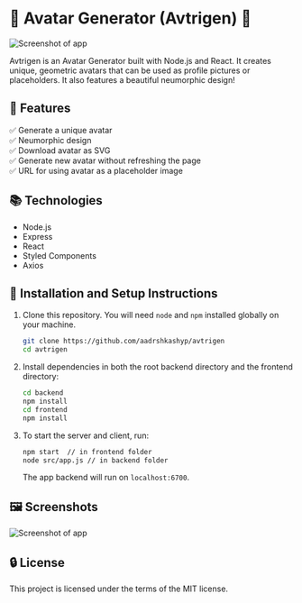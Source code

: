 # 🎨 Avatar Generator (Avtrigen) 👤

![Screenshot of app](https://i.ibb.co/8g4VR52/Clean-Shot-2023-05-16-at-18-24-05.gif)

Avtrigen is an Avatar Generator built with Node.js and React. It creates unique, geometric avatars that can be used as profile pictures or placeholders. It also features a beautiful neumorphic design!

## 🚀 Features

✅ Generate a unique avatar  
✅ Neumorphic design  
✅ Download avatar as SVG  
✅ Generate new avatar without refreshing the page  
✅ URL for using avatar as a placeholder image

## 📚 Technologies

- Node.js
- Express
- React
- Styled Components
- Axios

## 🚧 Installation and Setup Instructions

1. Clone this repository. You will need `node` and `npm` installed globally on your machine.

   ```bash
   git clone https://github.com/aadrshkashyp/avtrigen
   cd avtrigen
   ```

2. Install dependencies in both the root backend directory and the frontend directory:

   ```bash
   cd backend
   npm install
   cd frontend
   npm install
   ```

3. To start the server and client, run:

   ```bash
   npm start  // in frontend folder
   node src/app.js // in backend folder
   ```

   The app backend will run on `localhost:6700`.

## 🖼️ Screenshots

![Screenshot of app](https://i.ibb.co/mCDXr6Y/Clean-Shot-2023-05-16-at-18-22-32.png)

## 🔒 License

This project is licensed under the terms of the MIT license.
